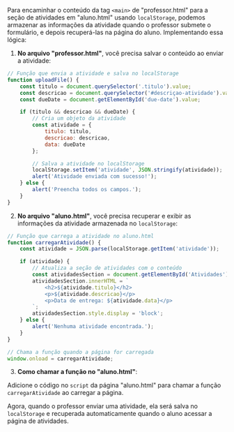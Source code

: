 Para encaminhar o conteúdo da tag `<main>` de "professor.html" para a seção de atividades em "aluno.html" usando `localStorage`, podemos armazenar as informações da atividade quando o professor submete o formulário, e depois recuperá-las na página do aluno. Implementando essa lógica:

1. **No arquivo "professor.html"**, você precisa salvar o conteúdo ao enviar a atividade:

```javascript
// Função que envia a atividade e salva no localStorage
function uploadFile() {
    const titulo = document.querySelector('.titulo').value;
    const descricao = document.querySelector('#descriçao-atividade').value;
    const dueDate = document.getElementById('due-date').value;

    if (titulo && descricao && dueDate) {
        // Cria um objeto da atividade
        const atividade = {
            titulo: titulo,
            descricao: descricao,
            data: dueDate
        };

        // Salva a atividade no localStorage
        localStorage.setItem('atividade', JSON.stringify(atividade));
        alert('Atividade enviada com sucesso!');
    } else {
        alert('Preencha todos os campos.');
    }
}
```

2. **No arquivo "aluno.html"**, você precisa recuperar e exibir as informações da atividade armazenada no `localStorage`:

```javascript
// Função que carrega a atividade no aluno.html
function carregarAtividade() {
    const atividade = JSON.parse(localStorage.getItem('atividade'));

    if (atividade) {
        // Atualiza a seção de atividades com o conteúdo
        const atividadesSection = document.getElementById('Atividades');
        atividadesSection.innerHTML = `
            <h2>${atividade.titulo}</h2>
            <p>${atividade.descricao}</p>
            <p>Data de entrega: ${atividade.data}</p>
        `;
        atividadesSection.style.display = 'block';
    } else {
        alert('Nenhuma atividade encontrada.');
    }
}

// Chama a função quando a página for carregada
window.onload = carregarAtividade;
```

3. **Como chamar a função no "aluno.html"**:

Adicione o código no `script` da página "aluno.html" para chamar a função `carregarAtividade` ao carregar a página.

Agora, quando o professor enviar uma atividade, ela será salva no `localStorage` e recuperada automaticamente quando o aluno acessar a página de atividades.
